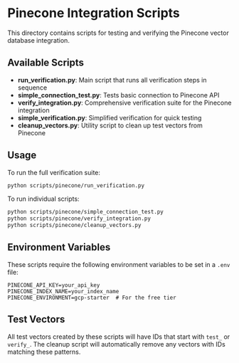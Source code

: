 # Pinecone Integration Scripts

This directory contains scripts for testing and verifying the Pinecone vector database integration.

## Available Scripts

- **run_verification.py**: Main script that runs all verification steps in sequence
- **simple_connection_test.py**: Tests basic connection to Pinecone API
- **verify_integration.py**: Comprehensive verification suite for the Pinecone integration
- **simple_verification.py**: Simplified verification for quick testing
- **cleanup_vectors.py**: Utility script to clean up test vectors from Pinecone

## Usage

To run the full verification suite:

```bash
python scripts/pinecone/run_verification.py
```

To run individual scripts:

```bash
python scripts/pinecone/simple_connection_test.py
python scripts/pinecone/verify_integration.py
python scripts/pinecone/cleanup_vectors.py
```

## Environment Variables

These scripts require the following environment variables to be set in a `.env` file:

```
PINECONE_API_KEY=your_api_key
PINECONE_INDEX_NAME=your_index_name
PINECONE_ENVIRONMENT=gcp-starter  # For the free tier
```

## Test Vectors

All test vectors created by these scripts will have IDs that start with `test_` or `verify_`.
The cleanup script will automatically remove any vectors with IDs matching these patterns.
